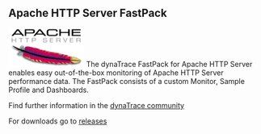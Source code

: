 ## Apache HTTP Server FastPack

![images_community/download/attachments/25789254/logo_apachehttpd.png](images_community/download/attachments/25789254/logo_apachehttpd.png) The dynaTrace FastPack for Apache HTTP Server enables easy
out-of-the-box monitoring of Apache HTTP Server performance data. The FastPack consists of a custom Monitor, Sample Profile and Dashboards.

Find further information in the [dynaTrace community](https://community.compuwareapm.com/community/display/DL/Apache+HTTP+Server+FastPack)     

For downloads go to [releases](https://github.com/dynaTrace/Dynatrace-Apache-Hadoop-and-MapReduce-FastPack/releases)